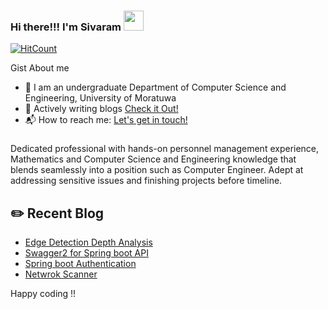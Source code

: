 
### Hi there!!! I'm Sivaram  <img src="https://github.com/blackcater/blackcater/raw/master/images/Hi.gif" height="32" />

[![HitCount](http://hits.dwyl.com/rcvaram/Hacktoberfest2019.svg)](http://hits.dwyl.com/rcvaram/Hacktoberfest2019)

Gist About me

- 🎤 I am an undergraduate Department of Computer Science and Engineering, University of Moratuwa
- 💬 Actively writing blogs [Check it Out!](https://medium.com/@rcvaram)
- 📬 How to reach me: <a href="mailto:cvaram96@gmail.com">Let's get in touch!</a>


###
Dedicated professional with hands-on personnel management experience, Mathematics and Computer Science and Engineering knowledge that blends seamlessly into a position such as Computer Engineer. Adept at addressing sensitive issues and finishing
projects before timeline. 

## ✏️ Recent Blog

- <a href='https://codeburst.io/edge-detection-depth-analysis-669d5adcbae6' target='_blank'>Edge Detection Depth Analysis</a> 
- <a href='https://medium.com/%E0%AE%A4%E0%AE%B4%E0%AE%B2%E0%AE%BF/documenting-spring-boot-api-using-swagger2-14926e8e20a4' target='_blank'> Swagger2 for Spring boot API</a>
- <a href='https://medium.com/%E0%AE%A4%E0%AE%B4%E0%AE%B2%E0%AE%BF/what-how-in-spring-boot-authentication-52ecd1514b2c' target='_blank'>Spring boot Authentication</a>
- <a href='https://medium.com/analytics-vidhya/creating-own-network-scanner-using-python-f11a50a5ff77' target='_blank'>Netwrok Scanner</a> 

Happy coding !!

